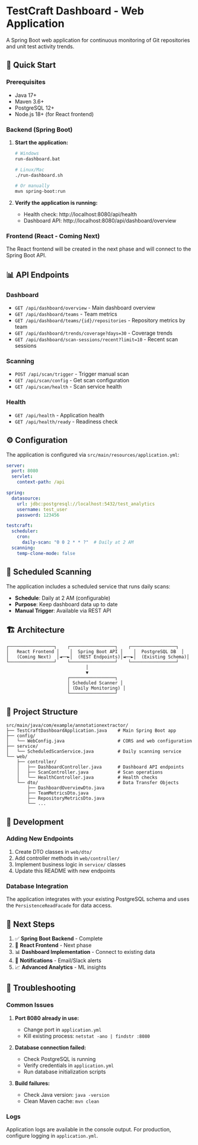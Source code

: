 # TestCraft Dashboard - Web Application

A Spring Boot web application for continuous monitoring of Git repositories and unit test activity trends.

## 🚀 Quick Start

### Prerequisites
- Java 17+
- Maven 3.6+
- PostgreSQL 12+
- Node.js 18+ (for React frontend)

### Backend (Spring Boot)

1. **Start the application:**
   ```bash
   # Windows
   run-dashboard.bat
   
   # Linux/Mac
   ./run-dashboard.sh
   
   # Or manually
   mvn spring-boot:run
   ```

2. **Verify the application is running:**
   - Health check: http://localhost:8080/api/health
   - Dashboard API: http://localhost:8080/api/dashboard/overview

### Frontend (React - Coming Next)

The React frontend will be created in the next phase and will connect to the Spring Boot API.

## 📊 API Endpoints

### Dashboard
- `GET /api/dashboard/overview` - Main dashboard overview
- `GET /api/dashboard/teams` - Team metrics
- `GET /api/dashboard/teams/{id}/repositories` - Repository metrics by team
- `GET /api/dashboard/trends/coverage?days=30` - Coverage trends
- `GET /api/dashboard/scan-sessions/recent?limit=10` - Recent scan sessions

### Scanning
- `POST /api/scan/trigger` - Trigger manual scan
- `GET /api/scan/config` - Get scan configuration
- `GET /api/scan/health` - Scan service health

### Health
- `GET /api/health` - Application health
- `GET /api/health/ready` - Readiness check

## ⚙️ Configuration

The application is configured via `src/main/resources/application.yml`:

```yaml
server:
  port: 8080
  servlet:
    context-path: /api

spring:
  datasource:
    url: jdbc:postgresql://localhost:5432/test_analytics
    username: test_user
    password: 123456

testcraft:
  scheduler:
    cron:
      daily-scan: "0 0 2 * * ?"  # Daily at 2 AM
  scanning:
    temp-clone-mode: false
```

## 🔄 Scheduled Scanning

The application includes a scheduled service that runs daily scans:

- **Schedule**: Daily at 2 AM (configurable)
- **Purpose**: Keep dashboard data up to date
- **Manual Trigger**: Available via REST API

## 🏗️ Architecture

```
┌─────────────────┐    ┌─────────────────┐    ┌─────────────────┐
│   React Frontend │    │  Spring Boot API │    │  PostgreSQL DB  │
│   (Coming Next)  │◄──►│  (REST Endpoints)│◄──►│  (Existing Schema)│
└─────────────────┘    └─────────────────┘    └─────────────────┘
                              │
                              ▼
                       ┌─────────────────┐
                       │ Scheduled Scanner │
                       │ (Daily Monitoring) │
                       └─────────────────┘
```

## 📁 Project Structure

```
src/main/java/com/example/annotationextractor/
├── TestCraftDashboardApplication.java    # Main Spring Boot app
├── config/
│   └── WebConfig.java                    # CORS and web configuration
├── service/
│   └── ScheduledScanService.java         # Daily scanning service
└── web/
    ├── controller/
    │   ├── DashboardController.java      # Dashboard API endpoints
    │   ├── ScanController.java           # Scan operations
    │   └── HealthController.java         # Health checks
    └── dto/                              # Data Transfer Objects
        ├── DashboardOverviewDto.java
        ├── TeamMetricsDto.java
        ├── RepositoryMetricsDto.java
        └── ...
```

## 🔧 Development

### Adding New Endpoints

1. Create DTO classes in `web/dto/`
2. Add controller methods in `web/controller/`
3. Implement business logic in `service/` classes
4. Update this README with new endpoints

### Database Integration

The application integrates with your existing PostgreSQL schema and uses the `PersistenceReadFacade` for data access.

## 🚀 Next Steps

1. ✅ **Spring Boot Backend** - Complete
2. 🔄 **React Frontend** - Next phase
3. 📊 **Dashboard Implementation** - Connect to existing data
4. 🔔 **Notifications** - Email/Slack alerts
5. 📈 **Advanced Analytics** - ML insights

## 🐛 Troubleshooting

### Common Issues

1. **Port 8080 already in use:**
   - Change port in `application.yml`
   - Kill existing process: `netstat -ano | findstr :8080`

2. **Database connection failed:**
   - Check PostgreSQL is running
   - Verify credentials in `application.yml`
   - Run database initialization scripts

3. **Build failures:**
   - Check Java version: `java -version`
   - Clean Maven cache: `mvn clean`

### Logs

Application logs are available in the console output. For production, configure logging in `application.yml`.
